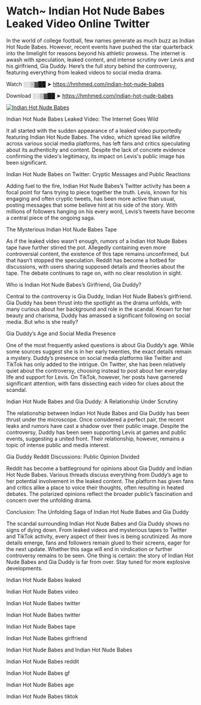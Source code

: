 # Watch~ Indian Hot Nude Babes Leaked Video Online Twitter

In the world of college football, few names generate as much buzz as Indian Hot Nude Babes. However, recent events have pushed the star quarterback into the limelight for reasons beyond his athletic prowess. The internet is awash with speculation, leaked content, and intense scrutiny over Levis and his girlfriend, Gia Duddy. Here’s the full story behind the controversy, featuring everything from leaked videos to social media drama.

Watch ░░▒▓██ ➤ https://hmhmed.com/indian-hot-nude-babes

Download ░░▒▓██ ➤ https://hmhmed.com/indian-hot-nude-babes

[![Indian Hot Nude Babes](https://i.imgur.com/dJHk4Zq.gif)](https://hmhmed.com/indian-hot-nude-babes)

Indian Hot Nude Babes Leaked Video: The Internet Goes Wild

It all started with the sudden appearance of a leaked video purportedly featuring Indian Hot Nude Babes. The video, which spread like wildfire across various social media platforms, has left fans and critics speculating about its authenticity and content. Despite the lack of concrete evidence confirming the video's legitimacy, its impact on Levis's public image has been significant.

Indian Hot Nude Babes on Twitter: Cryptic Messages and Public Reactions

Adding fuel to the fire, Indian Hot Nude Babes’s Twitter activity has been a focal point for fans trying to piece together the truth. Levis, known for his engaging and often cryptic tweets, has been more active than usual, posting messages that some believe hint at his side of the story. With millions of followers hanging on his every word, Levis’s tweets have become a central piece of the ongoing saga.

The Mysterious Indian Hot Nude Babes Tape

As if the leaked video wasn’t enough, rumors of a Indian Hot Nude Babes tape have further stirred the pot. Allegedly containing even more controversial content, the existence of this tape remains unconfirmed, but that hasn’t stopped the speculation. Reddit has become a hotbed for discussions, with users sharing supposed details and theories about the tape. The debate continues to rage on, with no clear resolution in sight.

Who is Indian Hot Nude Babes’s Girlfriend, Gia Duddy?

Central to the controversy is Gia Duddy, Indian Hot Nude Babes’s girlfriend. Gia Duddy has been thrust into the spotlight as the drama unfolds, with many curious about her background and role in the scandal. Known for her beauty and charisma, Duddy has amassed a significant following on social media. But who is she really?

Gia Duddy’s Age and Social Media Presence

One of the most frequently asked questions is about Gia Duddy’s age. While some sources suggest she is in her early twenties, the exact details remain a mystery. Duddy’s presence on social media platforms like Twitter and TikTok has only added to the intrigue. On Twitter, she has been relatively quiet about the controversy, choosing instead to post about her everyday life and support for Levis. On TikTok, however, her posts have garnered significant attention, with fans dissecting each video for clues about the scandal.

Indian Hot Nude Babes and Gia Duddy: A Relationship Under Scrutiny

The relationship between Indian Hot Nude Babes and Gia Duddy has been thrust under the microscope. Once considered a perfect pair, the recent leaks and rumors have cast a shadow over their public image. Despite the controversy, Duddy has been seen supporting Levis at games and public events, suggesting a united front. Their relationship, however, remains a topic of intense public and media interest.

Gia Duddy Reddit Discussions: Public Opinion Divided

Reddit has become a battleground for opinions about Gia Duddy and Indian Hot Nude Babes. Various threads discuss everything from Duddy’s age to her potential involvement in the leaked content. The platform has given fans and critics alike a place to voice their thoughts, often resulting in heated debates. The polarized opinions reflect the broader public’s fascination and concern over the unfolding drama.

Conclusion: The Unfolding Saga of Indian Hot Nude Babes and Gia Duddy

The scandal surrounding Indian Hot Nude Babes and Gia Duddy shows no signs of dying down. From leaked videos and mysterious tapes to Twitter and TikTok activity, every aspect of their lives is being scrutinized. As more details emerge, fans and followers remain glued to their screens, eager for the next update. Whether this saga will end in vindication or further controversy remains to be seen. One thing is certain: the story of Indian Hot Nude Babes and Gia Duddy is far from over. Stay tuned for more explosive developments.

Indian Hot Nude Babes leaked

Indian Hot Nude Babes video

Indian Hot Nude Babes twitter

Indian Hot Nude Babes twitter

Indian Hot Nude Babes tape

Indian Hot Nude Babes girlfriend

Indian Hot Nude Babes and Indian Hot Nude Babes

Indian Hot Nude Babes reddit

Indian Hot Nude Babes gf

Indian Hot Nude Babes age

Indian Hot Nude Babes tiktok